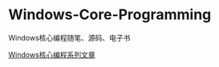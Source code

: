 # Windows-Core-Programming
Windows核心编程随笔、源码、电子书

[Windows核心编程系列文章](https://www.cnblogs.com/ckjbug/p/11589106.html)
